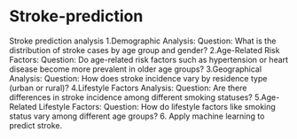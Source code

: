 # Stroke-prediction
Stroke prediction analysis
1.Demographic Analysis:
Question: What is the distribution of stroke cases by age group and gender?
2.Age-Related Risk Factors:
Question: Do age-related risk factors such as hypertension or heart disease 
become more prevalent in older age groups?
3.Geographical Analysis:
Question: How does stroke incidence vary by residence type (urban or rural)?
4.Lifestyle Factors Analysis:
Question: Are there differences in stroke incidence among different smoking 
statuses?
5.Age-Related Lifestyle Factors:
Question: How do lifestyle factors like smoking status vary among different age 
groups?
6. Apply machine learning to predict stroke.

